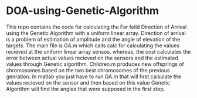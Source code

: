 # DOA-using-Genetic-Algorithm
This repo contains the code for calculating the  Far feild Direction of Arrival using the Genetic Algorithm with a uniform linear array. Direction of arrival is a  problem of estimation of amplitude and the angle of elevation of the targets. The main file is GA.m which calls calc for calculating the values recieved at the uniform linear array sensos. whereas, the cost calculates the error between actual values recieved on the sensors and the estimated values through Genetic algorithm. Children.m produces new offsprings of chromosomes based on the two best chromosomes of the previous genration.
In matlab you just have to run GA.m that will first calsulate the values  recieved on the sensor and then  based on this value Genetic Algorithm will find the angles that were supposed in the first step. 

